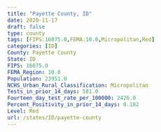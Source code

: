 ```yaml
---
title: "Payette County, ID"
date: 2020-11-17
draft: false
type: county
tags: [FIPS:16075.0,FEMA:10.0,Micropolitan,Red]
categories: [ID]
County: Payette County
State: ID
FIPS: 16075.0
FEMA_Region: 10.0
Population: 23951.0
NCHS_Urban_Rural_Classification: Micropolitan
Tests_in_prior_14_days: 581.0
Fourteen_day_test_rate_per_100000: 2426.0
Percent_Positivity_in_prior_14_days: 0.182
Level: Red
url: /states/ID/payette-county
---
```



